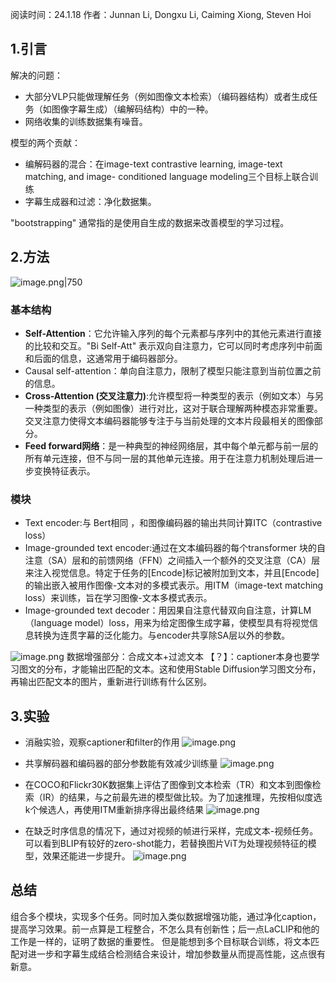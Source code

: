 
阅读时间：24.1.18
作者：Junnan Li, Dongxu Li, Caiming Xiong, Steven Hoi


## 1.引言
解决的问题：
+ 大部分VLP只能做理解任务（例如图像文本检索）（编码器结构）或者生成任务（如图像字幕生成）（编解码结构）中的一种。
+ 网络收集的训练数据集有噪音。

模型的两个贡献：
+ 编解码器的混合：在image-text contrastive learning, image-text matching, and image- conditioned language modeling三个目标上联合训练
+ 字幕生成器和过滤：净化数据集。

"bootstrapping" 通常指的是使用自生成的数据来改善模型的学习过程。

## 2.方法

![image.png|750](https://cdn.jsdelivr.net/gh/Thomas333333/MyPostImage/Images/20240118162324.png)
### 基本结构
+ **Self-Attention**：它允许输入序列的每个元素都与序列中的其他元素进行直接的比较和交互。"Bi Self-Att" 表示双向自注意力，它可以同时考虑序列中前面和后面的信息，这通常用于编码器部分。
+ Causal self-attention：单向自注意力，限制了模型只能注意到当前位置之前的信息。
+ **Cross-Attention (交叉注意力)**:允许模型将一种类型的表示（例如文本）与另一种类型的表示（例如图像）进行对比，这对于联合理解两种模态非常重要。交叉注意力使得文本编码器能够专注于与当前处理的文本片段最相关的图像部分。
+ **Feed forward网络**：是一种典型的神经网络层，其中每个单元都与前一层的所有单元连接，但不与同一层的其他单元连接。用于在注意力机制处理后进一步变换特征表示。

### 模块
+ Text encoder:与 Bert相同 ，和图像编码器的输出共同计算ITC（contrastive loss）
+ Image-grounded text encoder:通过在文本编码器的每个transformer 块的自注意（SA）层和的前馈网络（FFN）之间插入一个额外的交叉注意（CA）层来注入视觉信息。特定于任务的[Encode]标记被附加到文本，并且[Encode]的输出嵌入被用作图像-文本对的多模式表示。用ITM（image-text matching loss）来训练，旨在学习图像-文本多模式表示。
+ Image-grounded text decoder：用因果自注意代替双向自注意，计算LM（language model）loss，用来为给定图像生成字幕，使模型具有将视觉信息转换为连贯字幕的泛化能力。与encoder共享除SA层以外的参数。


![image.png](https://cdn.jsdelivr.net/gh/Thomas333333/MyPostImage/Images/20240118173030.png)
数据增强部分：合成文本+过滤文本
【？】：captioner本身也要学习图文的分布，才能输出匹配的文本。这和使用Stable Diffusion学习图文分布，再输出匹配文本的图片，重新进行训练有什么区别。

## 3.实验

+ 消融实验，观察captioner和filter的作用
![image.png](https://cdn.jsdelivr.net/gh/Thomas333333/MyPostImage/Images/20240118174121.png)

+ 共享解码器和编码器的部分参数能有效减少训练量
![image.png](https://cdn.jsdelivr.net/gh/Thomas333333/MyPostImage/Images/20240118174639.png)

+ 在COCO和Flickr30K数据集上评估了图像到文本检索（TR）和文本到图像检索（IR）的结果，与之前最先进的模型做比较。为了加速推理，先按相似度选k个候选人，再使用ITM重新排序得出最终结果
![image.png](https://cdn.jsdelivr.net/gh/Thomas333333/MyPostImage/Images/20240118174852.png)

+ 在缺乏时序信息的情况下，通过对视频的帧进行采样，完成文本-视频任务。可以看到BLIP有较好的zero-shot能力，若替换图片ViT为处理视频特征的模型，效果还能进一步提升。
![image.png](https://cdn.jsdelivr.net/gh/Thomas333333/MyPostImage/Images/20240118175738.png)


## 总结
组合多个模块，实现多个任务。同时加入类似数据增强功能，通过净化caption，提高学习效果。前一点算是工程整合，不怎么具有创新性；后一点LaCLIP和他的工作是一样的，证明了数据的重要性。
但是能想到多个目标联合训练，将文本匹配对进一步和字幕生成结合检测结合来设计，增加参数量从而提高性能，这点很有新意。